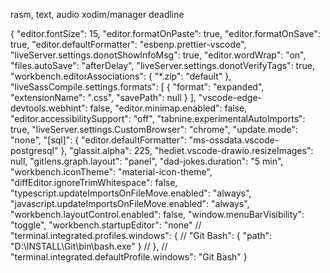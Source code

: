 rasm, text, audio
xodim/manager
deadline


{
  "editor.fontSize": 15,
  "editor.formatOnPaste": true,
  "editor.formatOnSave": true,
  "editor.defaultFormatter": "esbenp.prettier-vscode",
  "liveServer.settings.donotShowInfoMsg": true,
  "editor.wordWrap": "on",
  "files.autoSave": "afterDelay",
  "liveServer.settings.donotVerifyTags": true,
  "workbench.editorAssociations": {
    "*.zip": "default"
  },
  "liveSassCompile.settings.formats": [
    {
      "format": "expanded",
      "extensionName": ".css",
      "savePath": null
    }
  ],
  "vscode-edge-devtools.webhint": false,
  "editor.minimap.enabled": false,
  "editor.accessibilitySupport": "off",
  "tabnine.experimentalAutoImports": true,
  "liveServer.settings.CustomBrowser": "chrome",
  "update.mode": "none",
  "[sql]": {
    "editor.defaultFormatter": "ms-ossdata.vscode-postgresql"
  },
  "glassit.alpha": 225,
  "hediet.vscode-drawio.resizeImages": null,
  "gitlens.graph.layout": "panel",
  "dad-jokes.duration": "5 min",
  "workbench.iconTheme": "material-icon-theme",
  "diffEditor.ignoreTrimWhitespace": false,
  "typescript.updateImportsOnFileMove.enabled": "always",
  "javascript.updateImportsOnFileMove.enabled": "always",
  "workbench.layoutControl.enabled": false,
  "window.menuBarVisibility": "toggle",
  "workbench.startupEditor": "none"
  // "terminal.integrated.profiles.windows": {
  //   "Git Bash": { "path": "D:\\INSTALL\\Git\\bin\\bash.exe" }
  // },
  // "terminal.integrated.defaultProfile.windows": "Git Bash"
}
